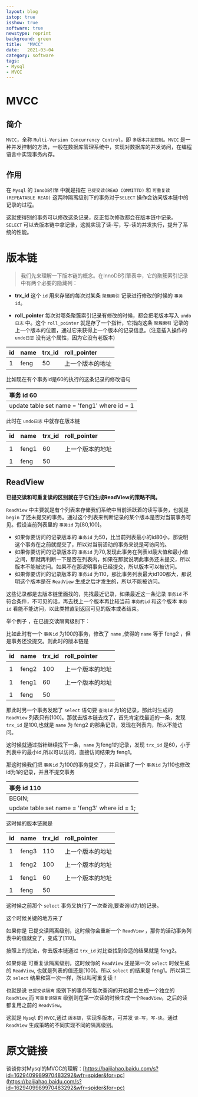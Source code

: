 ```yaml
---
layout: blog
istop: true
isshow: true
software: true
newstype: reprint
background: green
title:  "MVCC"
date:   2021-03-04
category: software
tags:
- Mysql
- MVCC
---
```


# MVCC
## 简介
`MVCC`，全称 `Multi-Version Concurrency Control`，即 `多版本并发控制`。`MVCC` 是一种并发控制的方法，一般在数据库管理系统中，实现对数据库的并发访问，在编程语言中实现事务内存。

## 作用
在 `Mysql` 的 `InnoDB引擎` 中就是指在 `已提交读(READ COMMITTD)` 和 `可重复读(REPEATABLE READ)` 这两种隔离级别下的事务对于`SELECT` 操作会访问版本链中的记录的过程。

这就使得别的事务可以修改这条记录，反正每次修改都会在版本链中记录。`SELECT` 可以去版本链中拿记录，这就实现了读-写，写-读的并发执行，提升了系统的性能。

# 版本链

> 我们先来理解一下版本链的概念。在InnoDB引擎表中，它的聚簇索引记录中有两个必要的隐藏列：

* **trx_id**
这个 `id` 用来存储的每次对某条 `聚簇索引` 记录进行修改的时候的 `事务id`。

* **roll_pointer**
每次对哪条聚簇索引记录有修改的时候，都会把老版本写入 `undo日志` 中。这个 `roll_pointer` 就是存了一个指针，它指向这条 `聚簇索引` 记录的上一个版本的位置，通过它来获得上一个版本的记录信息。(注意插入操作的 `undo日志` 没有这个属性，因为它没有老版本)  

| id | name | trx_id | roll_pointer |
| :---- | :---- | :---- | :---- |
| 1 | feng | 50 | 上一个版本的地址 |

比如现在有个事务id是60的执行的这条记录的修改语句  

| 事务 id 60 |
| :---- |
| update table set name = 'feng1' where id = 1 |

此时在 `undo日志` 中就存在版本链  

| id | name | trx_id | roll_pointer |
| :---- | :---- | :---- | :---- |
|  |  |  |  |
| 1 | feng1 | 60 | 上一个版本的地址 |
|  |  |  |  |
| 1 | feng | 50 |  |

## ReadView

**已提交读和可重复读的区别就在于它们生成ReadView的策略不同。**

`ReadView` 中主要就是有个列表来存储我们系统中当前活跃着的读写事务，也就是 `begin` 了还未提交的事务。通过这个列表来判断记录的某个版本是否对当前事务可见。假设当前列表里的 `事务id` 为[80,100]。  

* 如果你要访问的记录版本的 `事务id` 为50，比当前列表最小的id80小，那说明这个事务在之前就提交了，所以对当前活动的事务来说是可访问的。  
* 如果你要访问的记录版本的 `事务id` 为70,发现此事务在列表id最大值和最小值之间，那就再判断一下是否在列表内，如果在那就说明此事务还未提交，所以版本不能被访问。如果不在那说明事务已经提交，所以版本可以被访问。  
* 如果你要访问的记录版本的 `事务id` 为110，那比事务列表最大id100都大，那说明这个版本是在 `ReadView` 生成之后才发生的，所以不能被访问。  

这些记录都是去版本链里面找的，先找最近记录，如果最近这一条记录 `事务id` 不符合条件，不可见的话，再去找上一个版本再比较当前 `事务的id` 和这个版本 `事务id` 看能不能访问，以此类推直到返回可见的版本或者结束。

举个例子 ，在已提交读隔离级别下：

比如此时有一个 `事务id` 为100的事务，修改了 `name` ,使得的 `name` 等于 feng2 ，但是事务还没提交。则此时的版本链是

| id | name | trx_id | roll_pointer |
| :---- | :---- | :---- | :---- |
|  |  |  |  |
| 1 | feng2 | 100 | 上一个版本的地址 |
|  |  |  |  |
| 1 | feng1 | 60 | 上一个版本的地址 |
|  |  |  |  |
| 1 | feng | 50 |  |

那此时另一个事务发起了 `select` 语句要 `查询id` 为1的记录，那此时生成的 `ReadView` 列表只有[100]。那就去版本链去找了，首先肯定找最近的一条，发现 `trx_id` 是100,也就是 `name` 为 feng2 的那条记录，发现在列表内，所以不能访问。

这时候就通过指针继续找下一条，`name` 为feng1的记录，发现 `trx_id` 是60，小于列表中的最小id,所以可以访问，直接访问结果为 feng1。

那这时候我们把 `事务id` 为100的事务提交了，并且新建了一个 `事务id` 为110也修改id为1的记录，并且不提交事务


| 事务 id 110 |
| :---- |
| BEGIN; |
| update table set name = 'feng3' where id = 1; |

这时候的版本链就是

| id | name | trx_id | roll_pointer |
| :---- | :---- | :---- | :---- |
|  |  |  |  |
| 1 | feng3 | 110 | 上一个版本的地址 |
|  |  |  |  |
| 1 | feng2 | 100 | 上一个版本的地址 |
|  |  |  |  |
| 1 | feng1 | 60 | 上一个版本的地址 |
|  |  |  |  |
| 1 | feng | 50 |  |

这时候之前那个 `select` 事务又执行了一次查询,要查询id为1的记录。

这个时候关键的地方来了

如果你是
已提交读隔离级别，这时候你会重新一个 `ReadView`
，那你的活动事务列表中的值就变了，变成了[110]。

按照上的说法，你去版本链通过 `trx_id` 对比查找到合适的结果就是 feng2。

如果你是
可重复读隔离级别，这时候你的 `ReadView` 还是第一次 `select` 时候生成的 `ReadView`,
也就是列表的值还是[100]。所以 `select` 的结果是 feng1。所以第二次 `select` 结果和第一次一样，所以叫可重复读！

也就是说 `已提交读隔离` 级别下的事务在每次查询的开始都会生成一个独立的 `ReadView`,而 `可重复读隔离` 级别则在第一次读的时候生成一个`ReadView`，之后的读都复用之前的 `ReadView`。

这就是 `Mysql` 的 `MVCC`,通过 `版本链`，实现多版本，可并发 `读-写`，`写-读`。通过 `ReadView` 生成策略的不同实现不同的隔离级别。

# 原文链接
谈谈你对Mysql的MVCC的理解：[https://baijiahao.baidu.com/s?id=1629409989970483292&wfr=spider&for=pc](https://baijiahao.baidu.com/s?id=1629409989970483292&wfr=spider&for=pc)